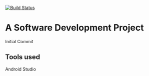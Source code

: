 [![Build Status](https://api.travis-ci.org/joshkergan/Favourites.svg?branch=master)](https://travis-ci.org/joshkergan/Favourites)

# A Software Development Project
Initial Commit

## Tools used
Android Studio